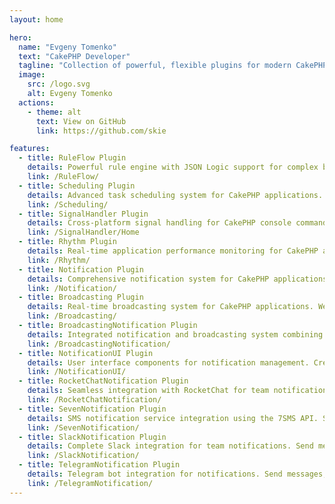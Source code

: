 ```yaml
---
layout: home

hero:
  name: "Evgeny Tomenko"
  text: "CakePHP Developer"
  tagline: "Collection of powerful, flexible plugins for modern CakePHP applications"
  image:
    src: /logo.svg
    alt: Evgeny Tomenko
  actions:
    - theme: alt
      text: View on GitHub
      link: https://github.com/skie

features:
  - title: RuleFlow Plugin
    details: Powerful rule engine with JSON Logic support for complex business rules. Transform CakePHP validation rules, integrate with FormHelper, and create dynamic rule-based workflows.
    link: /RuleFlow/
  - title: Scheduling Plugin
    details: Advanced task scheduling system for CakePHP applications. Schedule CakePHP commands, shell scripts, and background tasks with cron-like syntax and powerful monitoring capabilities.
    link: /Scheduling/
  - title: SignalHandler Plugin
    details: Cross-platform signal handling for CakePHP console commands. Enable graceful termination of long-running commands with zero external dependencies and full event system integration.
    link: /SignalHandler/Home
  - title: Rhythm Plugin
    details: Real-time application performance monitoring for CakePHP applications with comprehensive metric collection, storage, and visualization.
    link: /Rhythm/
  - title: Notification Plugin
    details: Comprehensive notification system for CakePHP applications. Send emails, SMS, push notifications, and in-app alerts with flexible delivery channels and templating.
    link: /Notification/
  - title: Broadcasting Plugin
    details: Real-time broadcasting system for CakePHP applications. WebSocket support, event broadcasting, and real-time communication with multiple driver support.
    link: /Broadcasting/
  - title: BroadcastingNotification Plugin
    details: Integrated notification and broadcasting system combining real-time messaging with notification delivery for comprehensive communication solutions.
    link: /BroadcastingNotification/
  - title: NotificationUI Plugin
    details: User interface components for notification management. Create beautiful notification displays, modals, and interactive notification centers.
    link: /NotificationUI/
  - title: RocketChatNotification Plugin
    details: Seamless integration with RocketChat for team notifications. Send messages, alerts, and updates directly to RocketChat channels and users.
    link: /RocketChatNotification/
  - title: SevenNotification Plugin
    details: SMS notification service integration using the 7SMS API. Send text messages and SMS alerts to users with reliable delivery tracking.
    link: /SevenNotification/
  - title: SlackNotification Plugin
    details: Complete Slack integration for team notifications. Send messages, alerts, and rich formatted content to Slack channels and direct messages.
    link: /SlackNotification/
  - title: TelegramNotification Plugin
    details: Telegram bot integration for notifications. Send messages, alerts, and media to Telegram channels and groups with advanced formatting support.
    link: /TelegramNotification/
---
```

